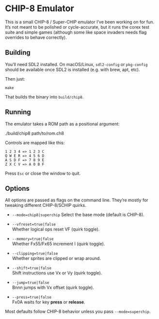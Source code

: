 # CHIP-8 Emulator

This is a small CHIP-8 / Super-CHIP emulator I’ve been working on for fun. It’s not meant to be polished or cycle-accurate, but it runs the corex test suite and simple games (although some like space invaders needs flag overrides to behave correctly).

## Building

You’ll need SDL2 installed. On macOS/Linux, `sdl2-config` or `pkg-config` should be available once SDL2 is installed (e.g. with brew, apt, etc).

Then just:

`make`

That builds the binary into `build/chip8`.

## Running

The emulator takes a ROM path as a positional argument:

./build/chip8 path/to/rom.ch8

Controls are mapped like this:

```
1 2 3 4 => 1 2 3 C  
Q W E R => 4 5 6 D  
A S D F => 7 8 9 E  
Z X C V => A 0 B F  
```

Press `Esc` or close the window to quit.

## Options

All options are passed as flags on the command line. They’re mostly for tweaking different CHIP-8/SCHIP quirks.

- `--mode=chip8|superchip`
  Select the base mode (default is CHIP-8).

- `--vfreset=true|false`  
  Whether logical ops reset VF (quirk toggle).

- `--memory=true|false`  
  Whether Fx55/Fx65 increment I (quirk toggle).

- `--clipping=true|false`  
  Whether sprites are clipped or wrap around.

- `--shift=true|false`  
  Shift instructions use Vx or Vy (quirk toggle).

- `--jump=true|false`  
  Bnnn jumps with Vx offset (quirk toggle).

- `--press=true|false`  
  Fx0A waits for key **press** or **release**.

Most defaults follow CHIP-8 behavior unless you pass `--mode=superchip`.
